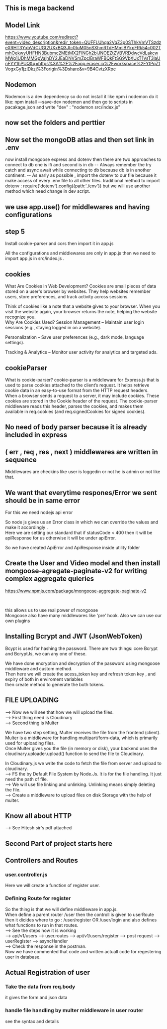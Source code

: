 ## This is mega backend

## Model Link 
https://www.youtube.com/redirect?event=video_description&redir_token=QUFFLUhqa2VqZ3p0SThkVmVTSzdzeXRHT3YxbVdCUGt2UXxBQ3Jtc0tuM05nSXhmRTdHMmlBYkpFRk54c002TmhOekwyUHFHN3Bubmc2MEtMX2FlNGh2blJNOEZtZVBVRDdwcVdLakcwMWg1UDhMMGpVajhDY2JEaDNVSmZpclBraWFBQkFtSG9VbXUxT1VsT3laUnFYY1hPUQ&q=https%3A%2F%2Fapp.eraser.io%2Fworkspace%2FYtPqZ1VogxGy1jzIDkzj%3Forigin%3Dshare&v=9B4CvtzXRpc

## Nodemon
Nodemon is a dev dependency so do not install it like npm i nodemon
do it like: npm install --save-dev nodemon
and then go to scripts in pacakage.json and write 
"dev" : "nodemon src/index.js"

## now set the folders and perttier

## Now set the mongoDB atlas and then set link in .env

now install mongoose express and dotenv
then there are two approaches to connect to db one is ifi and second is in db
-- Always remember the try catch and async await while connecting to db because db is in another continent.
-- As early as possible , import the dotenv to our file because it make access of every .env file to all other files.
  traditional method to import dotenv : require('dotenv').config({path:'./env'})
  but we will use another method which need change in dev script. 

## we use app.use() for middlewares and having configurations

## step 5
Install cookie-parser and cors then import it in app.js <br/>

All the configurations and middlewares are only in app.js then we need to import app.js in src/index.js .


## cookies

What Are Cookies in Web Development?
Cookies are small pieces of data stored on a user's browser by websites. They help websites remember users, store preferences, and track activity across sessions.

Think of cookies like a note that a website gives to your browser. When you visit the website again, your browser returns the note, helping the website recognize you.
<br/>
Why Are Cookies Used?
Session Management – Maintain user login sessions (e.g., staying logged in on a website).

Personalization – Save user preferences (e.g., dark mode, language settings).

Tracking & Analytics – Monitor user activity for analytics and targeted ads.

## cookieParser

What is cookie-parser?
cookie-parser is a middleware for Express.js that is used to parse cookies attached to the client’s request. It helps retrieve cookie data in an easy-to-use format from the HTTP request headers.
<br/>
When a browser sends a request to a server, it may include cookies. These cookies are stored in the Cookie header of the request. The cookie-parser middleware reads this header, parses the cookies, and makes them available in req.cookies (and req.signedCookies for signed cookies).

## No need of body parser because it is already included in express 

## ( err , req , res , next ) middlewares are written in sequence 
Middlewares are checkins like user is loggedin or not he is admin or not like that.

## We want that everytime respones/Error we sent should be in same error 
For this we need nodejs api error <br/>

So node js gives us an Error class in which we can override the values and make it accordingly .
<br/>
Here we are setting our standard that if statusCode < 400 then it will be apiResponse for us otherwise it will be under apiError.

So we have created ApiError and ApiResponse inside utility folder


## Create the User and Video model and then install mongoose-agregate-paginate-v2 for writing complex aggregate quieries

https://www.npmjs.com/package/mongoose-aggregate-paginate-v2

<br/>

this allows us to use real power of mongoose
<br/>
Mongoose also have many middlewares like 'pre' hook. Also we can use our own plugins 

## Installing Bcrypt and JWT (JsonWebToken)
Bcypt is used for hashing the password. There are two things: core Bcrypt and BcryptJs, we can any one of these.
<br/>

We have done encryption and decryption of the password using mongoose middleware and custom method.
<br/>
Then here we will create the acess_token key and refresh token key , and expiry of both in enviroment variables <br/>
then create method to generate the both tokens.

## FILE UPLOADING

--> Now we will see that how we will upload the files. <br>
--> First thing need is Cloudinary <br>
--> Second thing is Multer <br>

We have two step setting, Multer receives the file from the frontend (client).
Multer is a middleware for handling multipart/form-data, which is primarily used for uploading files.<br/>
Once Multer gives you the file (in memory or disk), your backend uses the cloudinary.uploader.upload() function to send the file to Cloudinary.<br/>

In Cloudinary.js we write the code to fetch the file from server and upload to cloudinary.<br/>
--> FS the by Default File System by Node.Js. It is for the file handling. It just need the path of file. <br/>
--> We will use file linking and unlinking. Unlinking means simply deleting the file.<br/>
--> Create a middleware to upload files on disk Storage with the help of multer.<br/>

## Know all about HTTP 
--> See Hitesh sir's pdf attached 

## Second Part of project starts here 

## Controllers and Routes
### user.controller.js 
Here we will create a function of register user.
### Defining Route for register
So the thing is that we will define middleware in app.js.<br/>
When define a parent router /user then the controll is given to userRoute then it dicides where to go : /user/register  OR /user/login and also defines what functions to run in that routes.<br/>
--> See the steps how it is working <br/>
--> api/v1/users --> user.routes --> api/v1/users/register --> post request --> userRegister --> asyncHandler <br/>
--> Check the response in the postman.<br/>
Now we have commented that code and written actuall code for regestering user in database.

## Actual Registration of user 
### Take the data from req.body 
it gives the form and json data
### handle file handling by multer middleware in user router
see the syntax and details  




